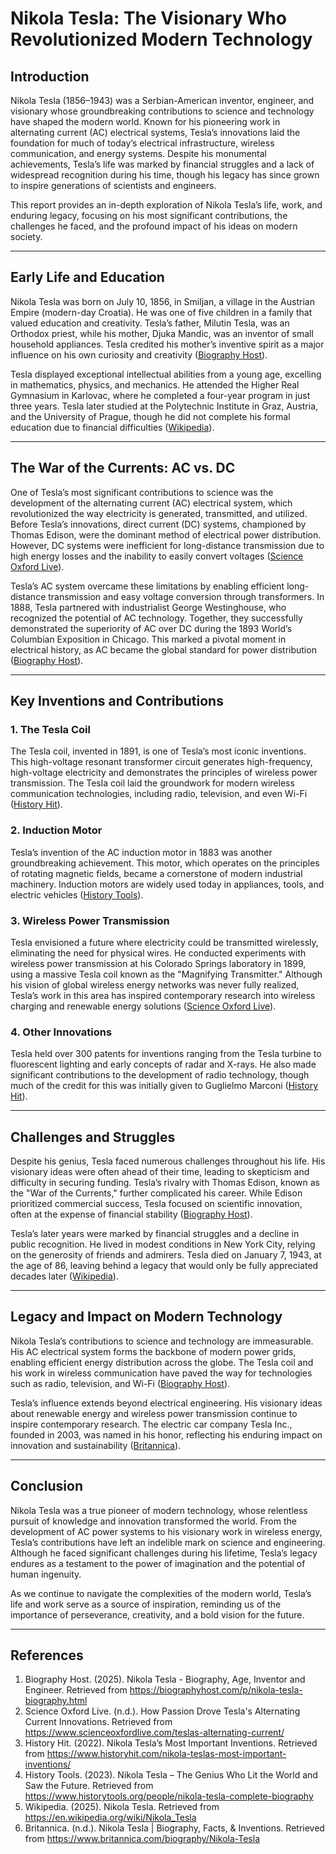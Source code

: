 # Nikola Tesla: The Visionary Who Revolutionized Modern Technology

## Introduction

Nikola Tesla (1856–1943) was a Serbian-American inventor, engineer, and visionary whose groundbreaking contributions to science and technology have shaped the modern world. Known for his pioneering work in alternating current (AC) electrical systems, Tesla’s innovations laid the foundation for much of today’s electrical infrastructure, wireless communication, and energy systems. Despite his monumental achievements, Tesla’s life was marked by financial struggles and a lack of widespread recognition during his time, though his legacy has since grown to inspire generations of scientists and engineers.

This report provides an in-depth exploration of Nikola Tesla’s life, work, and enduring legacy, focusing on his most significant contributions, the challenges he faced, and the profound impact of his ideas on modern society.

---

## Early Life and Education

Nikola Tesla was born on July 10, 1856, in Smiljan, a village in the Austrian Empire (modern-day Croatia). He was one of five children in a family that valued education and creativity. Tesla’s father, Milutin Tesla, was an Orthodox priest, while his mother, Djuka Mandic, was an inventor of small household appliances. Tesla credited his mother’s inventive spirit as a major influence on his own curiosity and creativity ([Biography Host](https://biographyhost.com/p/nikola-tesla-biography.html)).

Tesla displayed exceptional intellectual abilities from a young age, excelling in mathematics, physics, and mechanics. He attended the Higher Real Gymnasium in Karlovac, where he completed a four-year program in just three years. Tesla later studied at the Polytechnic Institute in Graz, Austria, and the University of Prague, though he did not complete his formal education due to financial difficulties ([Wikipedia](https://en.wikipedia.org/wiki/Nikola_Tesla)).

---

## The War of the Currents: AC vs. DC

One of Tesla’s most significant contributions to science was the development of the alternating current (AC) electrical system, which revolutionized the way electricity is generated, transmitted, and utilized. Before Tesla’s innovations, direct current (DC) systems, championed by Thomas Edison, were the dominant method of electrical power distribution. However, DC systems were inefficient for long-distance transmission due to high energy losses and the inability to easily convert voltages ([Science Oxford Live](https://www.scienceoxfordlive.com/teslas-alternating-current/)).

Tesla’s AC system overcame these limitations by enabling efficient long-distance transmission and easy voltage conversion through transformers. In 1888, Tesla partnered with industrialist George Westinghouse, who recognized the potential of AC technology. Together, they successfully demonstrated the superiority of AC over DC during the 1893 World’s Columbian Exposition in Chicago. This marked a pivotal moment in electrical history, as AC became the global standard for power distribution ([Biography Host](https://biographyhost.com/p/nikola-tesla-biography.html)).

---

## Key Inventions and Contributions

### 1. **The Tesla Coil**
The Tesla coil, invented in 1891, is one of Tesla’s most iconic inventions. This high-voltage resonant transformer circuit generates high-frequency, high-voltage electricity and demonstrates the principles of wireless power transmission. The Tesla coil laid the groundwork for modern wireless communication technologies, including radio, television, and even Wi-Fi ([History Hit](https://www.historyhit.com/nikola-teslas-most-important-inventions/)).

### 2. **Induction Motor**
Tesla’s invention of the AC induction motor in 1883 was another groundbreaking achievement. This motor, which operates on the principles of rotating magnetic fields, became a cornerstone of modern industrial machinery. Induction motors are widely used today in appliances, tools, and electric vehicles ([History Tools](https://www.historytools.org/people/nikola-tesla-complete-biography)).

### 3. **Wireless Power Transmission**
Tesla envisioned a future where electricity could be transmitted wirelessly, eliminating the need for physical wires. He conducted experiments with wireless power transmission at his Colorado Springs laboratory in 1899, using a massive Tesla coil known as the "Magnifying Transmitter." Although his vision of global wireless energy networks was never fully realized, Tesla’s work in this area has inspired contemporary research into wireless charging and renewable energy solutions ([Science Oxford Live](https://www.scienceoxfordlive.com/teslas-alternating-current/)).

### 4. **Other Innovations**
Tesla held over 300 patents for inventions ranging from the Tesla turbine to fluorescent lighting and early concepts of radar and X-rays. He also made significant contributions to the development of radio technology, though much of the credit for this was initially given to Guglielmo Marconi ([History Hit](https://www.historyhit.com/nikola-teslas-most-important-inventions/)).

---

## Challenges and Struggles

Despite his genius, Tesla faced numerous challenges throughout his life. His visionary ideas were often ahead of their time, leading to skepticism and difficulty in securing funding. Tesla’s rivalry with Thomas Edison, known as the "War of the Currents," further complicated his career. While Edison prioritized commercial success, Tesla focused on scientific innovation, often at the expense of financial stability ([Biography Host](https://biographyhost.com/p/nikola-tesla-biography.html)).

Tesla’s later years were marked by financial struggles and a decline in public recognition. He lived in modest conditions in New York City, relying on the generosity of friends and admirers. Tesla died on January 7, 1943, at the age of 86, leaving behind a legacy that would only be fully appreciated decades later ([Wikipedia](https://en.wikipedia.org/wiki/Nikola_Tesla)).

---

## Legacy and Impact on Modern Technology

Nikola Tesla’s contributions to science and technology are immeasurable. His AC electrical system forms the backbone of modern power grids, enabling efficient energy distribution across the globe. The Tesla coil and his work in wireless communication have paved the way for technologies such as radio, television, and Wi-Fi ([Biography Host](https://biographyhost.com/p/nikola-tesla-biography.html)).

Tesla’s influence extends beyond electrical engineering. His visionary ideas about renewable energy and wireless power transmission continue to inspire contemporary research. The electric car company Tesla Inc., founded in 2003, was named in his honor, reflecting his enduring impact on innovation and sustainability ([Britannica](https://www.britannica.com/biography/Nikola-Tesla)).

---

## Conclusion

Nikola Tesla was a true pioneer of modern technology, whose relentless pursuit of knowledge and innovation transformed the world. From the development of AC power systems to his visionary work in wireless energy, Tesla’s contributions have left an indelible mark on science and engineering. Although he faced significant challenges during his lifetime, Tesla’s legacy endures as a testament to the power of imagination and the potential of human ingenuity.

As we continue to navigate the complexities of the modern world, Tesla’s life and work serve as a source of inspiration, reminding us of the importance of perseverance, creativity, and a bold vision for the future.

---

## References

1. Biography Host. (2025). Nikola Tesla - Biography, Age, Inventor and Engineer. Retrieved from https://biographyhost.com/p/nikola-tesla-biography.html  
2. Science Oxford Live. (n.d.). How Passion Drove Tesla's Alternating Current Innovations. Retrieved from https://www.scienceoxfordlive.com/teslas-alternating-current/  
3. History Hit. (2022). Nikola Tesla’s Most Important Inventions. Retrieved from https://www.historyhit.com/nikola-teslas-most-important-inventions/  
4. History Tools. (2023). Nikola Tesla – The Genius Who Lit the World and Saw the Future. Retrieved from https://www.historytools.org/people/nikola-tesla-complete-biography  
5. Wikipedia. (2025). Nikola Tesla. Retrieved from https://en.wikipedia.org/wiki/Nikola_Tesla  
6. Britannica. (n.d.). Nikola Tesla | Biography, Facts, & Inventions. Retrieved from https://www.britannica.com/biography/Nikola-Tesla